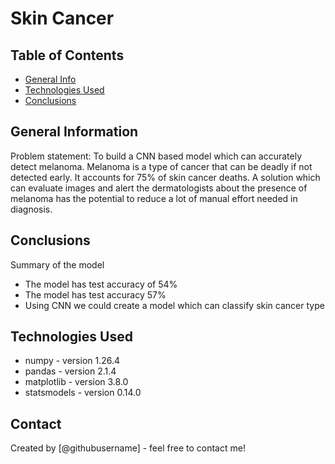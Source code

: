 # Skin Cancer


## Table of Contents
* [General Info](#general-information)
* [Technologies Used](#technologies-used)
* [Conclusions](#conclusions)


## General Information

Problem statement: To build a CNN based model which can accurately detect melanoma. Melanoma is a type of cancer that can be deadly if not detected early. 
It accounts for 75% of skin cancer deaths. A solution which can evaluate images and alert the dermatologists about the presence of melanoma has the potential to reduce a lot of manual effort needed in diagnosis.

## Conclusions

Summary of the model
- The model has test accuracy of 54%
- The model has test accuracy 57%
- Using CNN we could create a model which can classify skin cancer type
   
## Technologies Used
- numpy - version 1.26.4
- pandas - version 2.1.4
- matplotlib - version 3.8.0
- statsmodels - version 0.14.0


## Contact
Created by [@githubusername] - feel free to contact me!
